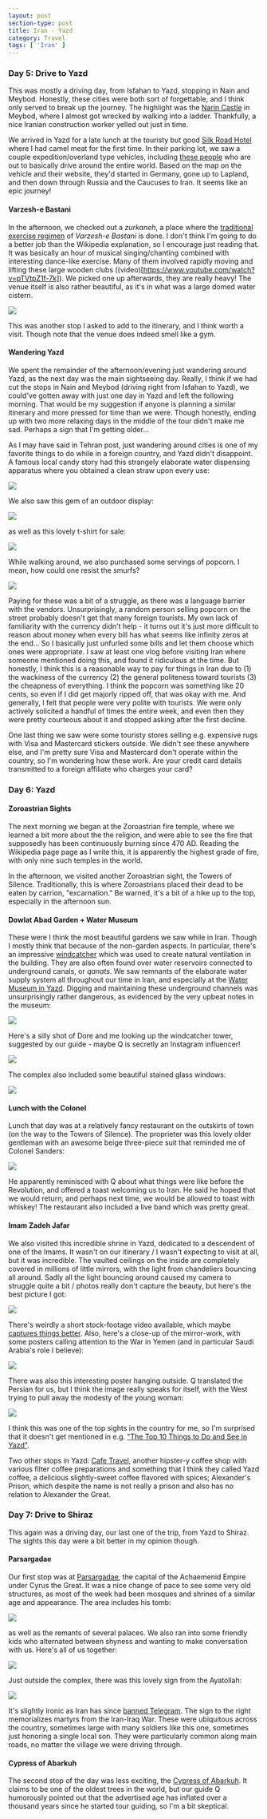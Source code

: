 ```yaml
---
layout: post
section-type: post
title: Iran - Yazd
category: Travel
tags: [ 'Iran' ]
---
```


### Day 5: Drive to Yazd

This was mostly a driving day, from Isfahan to Yazd, stopping in Nain and Meybod. 
Honestly, these cities were both sort of forgettable, and I think only served to break 
up the journey. The highlight was the 
[Narin Castle](https://en.wikipedia.org/wiki/Narin_Qal%27eh)
in Meybod, where I almost got wrecked by walking into a ladder. Thankfully,
a nice Iranian construction worker yelled out just in time.

We arrived in Yazd for a late lunch at the touristy but good
[Silk Road Hotel](https://www.tripadvisor.com/Hotel_Review-g303962-d734943-Reviews-Silk_Road_Hotel-Yazd_Yazd_Province.html)
where I had camel meat for the first time. In their parking lot, we saw a couple 
expedition/overland type vehicles, including 
[these people](https://www.to-the-worlds-end.com/) who are out to basically
drive around the entire world. Based on the map on the vehicle and their website, they'd
started in Germany, gone up to Lapland, and then down through Russia and the Caucuses to 
Iran. It seems like an epic journey! 

#### Varzesh-e Bastani

In the afternoon, we checked out a *zurkaneh*, a place where the 
[traditional exercise regimen](https://en.wikipedia.org/wiki/Pahlevani_and_zoorkhaneh_rituals)
of *Varzesh-e Bastani* is done. I don't think
I'm going to do a better job than the Wikipedia explanation, so I encourage just reading that.
It was basically an hour of musical singing/chanting combined with interesting dance-like 
exercise. Many of them involved rapidly moving and lifting these large wooden clubs 
((video)[https://www.youtube.com/watch?v=pTVtpZ1f-7k]). We picked one up afterwards, they are really heavy! The venue itself is also rather beautiful, as it's in what was a large domed water cistern.

![](https://lh3.googleusercontent.com/DVWEJR7eFJNDwE_U18iqQNnabQ2TlLudtth0IThElud3f7ts04WHQt2nvNT9ip2rdH9HP7NWXDFt7B_kL8on2F7ZGfRe9V-hI4aEnobZu0em_TBVEAHq87E82YrcjcENraXhk8k9Iw=w2400)

This was another stop I asked to add to the itinerary, and I think worth a visit. Though note that the venue does indeed smell like a gym.

#### Wandering Yazd

We spent the remainder of the afternoon/evening just wandering around Yazd, as the next day
was the main sightseeing day. Really, I think if we had cut the stops in Nain and Meybod 
(driving right from Isfahan to Yazd), we could've gotten away with just one day in Yazd and left the following morning. That would be my suggestion if anyone is planning a similar itinerary 
and more pressed for time than we were. Though honestly, ending up with two more relaxing days in the middle of the tour didn't make me sad. Perhaps a sign that I'm getting older... 

As I may have said in Tehran post, just wandering around cities is one of my favorite things to do while in a foreign country, and Yazd didn't disappoint. A famous local candy story had this strangely elaborate water dispensing apparatus where you obtained a clean straw upon every use:

![](https://lh3.googleusercontent.com/MOKLoXLfz4ug155DUpHMJ6EG_v1aAqWDrPBwgTFg3McCwFsON2aGGWH9BP6AqiaR_zi4WMCK-hWJTMn_K9rYP6LPRddlqh4XDfvSYCyIkj6OZS0zX6202zUbXtFuoNUU_YkXqXDsHg=w2400)

We also saw this gem of an outdoor display:

![](https://lh3.googleusercontent.com/CaH5Tr_zLLW_yiZfCIfpYK6Usu1SVKn3aSr5nRKP5NS8x62-pfDvVSFO7bCYBlphfY0NBknExnH-VqnG8AbPS-JpwFuCIsU4fkmNuZEQ_GBDPy3e0t51gMpDx9UOkZuFXNxCw6jFCg=w2400)

as well as this lovely t-shirt for sale:

![](https://lh3.googleusercontent.com/Gz9qcJoQFqLnuuPFIcw6B0l37jEf0WxttcKzS0zAxJMmwo4YmwQRdJIf4n3Pb-mSHQuliCH6NzhPK_E6mhbuBzn3vnZtnZMi9An6LWtwnd5q6Aaibdqz3r4Bt28WX6La1lw39lTnyA=w2400)

While walking around, we also purchased some servings of popcorn. I mean, how could one resist the smurfs?

![](https://lh3.googleusercontent.com/fu9MArPDzYKLkDhZCkrQEUCefPZja0qe2K73Ga13sOFdJ_HZ1i804tcTyG7I-lW52eBrxS4A2-36QSO81NtIK8qCx0hSBXUHGL0cX-lrHnBELFTMS6V283iHsCuR_pHA5YA7P8o6Ew=w2400)

Paying for these was a bit of a struggle, as there was a language barrier with the vendors. Unsurprisingly, a random person selling popcorn on the street probably doesn't get
that many foreign tourists. My own lack of familiarity with the currency didn't help - it turns out it's just more difficult to reason about money when every bill has what seems like infinity
zeros at the end... So I basically just unfurled some bills and let them 
choose which ones were appropriate. I saw at least one vlog before visiting Iran where someone mentioned doing this, and found it ridiculous at the time. But honestly, I think this is a reasonable way to pay for things in Iran due to (1) the wackiness of the currency (2) the general politeness toward tourists (3) the cheapness of everything. I think the popcorn was something like 20 cents, so even if I did get majorly ripped off, that was okay with me.
And generally, I felt that people were very polite with tourists. We were only actively solicited a handful of times the entire week, and even then they were pretty courteous about it and stopped asking after the first decline.

One last thing we saw were some touristy stores selling e.g. expensive rugs with Visa and Mastercard stickers outside. We didn't see these anywhere else, and I'm pretty sure
Visa and Mastercard don't operate within the country, so I'm wondering how these work. Are your
credit card details transmitted to a foreign affiliate who charges your card? 

### Day 6: Yazd

#### Zoroastrian Sights

The next morning we began at the Zoroastrian fire temple, where we learned a bit more about the the religion, and were able to see the fire that supposedly has been continuously burning since 470 AD. Reading the Wikipedia page page as I write this, it is apparently the 
highest grade of fire, with only nine such temples in the world. 

In the afternoon, we visited another Zoroastrian sight, the Towers of Silence. Traditionally,
this is where Zoroastrians placed their dead to be eaten by carrion, "excarnation." Be warned,
it's a bit of a hike up to the top, especially in the afternoon sun. 

#### Dowlat Abad Garden + Water Museum

These were I think the most beautiful gardens we saw while in Iran. Though I mostly think that 
because of the non-garden aspects. In particular, there's an impressive 
[windcatcher](https://en.wikipedia.org/wiki/Windcatcher)
which was used to create natural ventilation in the building. They are also often found over
water reservoirs connected to underground canals, or *qanats*. We saw remnants of the elaborate water supply system all throughout our time in Iran, and especially at the 
[Water Museum in Yazd](https://www.lonelyplanet.com/iran/yazd/attractions/yazd-water-museum/a/poi-sig/1444314/361017).
Digging and maintaining these underground channels was unsurprisingly rather dangerous, as evidenced by the very upbeat notes in the museum:

![](https://lh3.googleusercontent.com/64UGLFMG8j9530fgTYAntVMOUO6rkL0DDQPAxDtOxg1p3HaN9x7PJATbCZaiTggfEBb6mvOkDcJf3SIt3tv_KD9RFuAtkntS0459_IXvxQgXiSkBtZsmEjFFfGi6teFMGvjlKIjQJQ=w2400)

Here's a silly shot of Dore and me 
looking up the windcatcher tower, suggested by our guide - maybe Q is secretly an Instagram influencer!

![](https://lh3.googleusercontent.com/kaX_ulPRJvEPOXzik_3KVXyhNG5mmfUQSw29y5c2I3KAvpd-t3dd3Jo_OpzIYLBbSpg77nxEk_SeYqM_SFHfBGh00Dco3tUUKxBFA4OwEsvg6kN6OVvU9I7d8vk5WlgGRrCxN-e32Q=w2400)

The complex also included some beautiful stained glass windows:

![](https://lh3.googleusercontent.com/tV0_yDBVdr2cmEZ8DbzKfc4nSdPGpWatzO_eiadoQfxhLowm7nxbmsUHMsY9LoK3Kq4cgstZXgia07G9lf71JsagzbGQguaYUd1UwWdnIi0k9kGOgyDEZerDD7BFw7UmcquabfZkUw=w2400)


#### Lunch with the Colonel

Lunch that day was at a relatively fancy restaurant on the outskirts of town (on the way to the Towers of Silence). The proprieter was this lovely older gentleman with an awesome beige three-piece suit that reminded me of Colonel Sanders:

![](https://lh3.googleusercontent.com/JLt6xb5xKPp2B6LRDmSx3vfa5sby29ownzZn_vE9HQLUaZ0ed40mIyKAjTnvm0tEuq7nT3YRHXHrB1-_dljNh67HSbXyKO5CdCpG50VA76A-bBNH9jraZHDNtTx30fiCEsccoqn3kw=w2400)

He apparently reminisced with Q about what things were like before the Revolution, and offered a toast welcoming us to Iran. He said he hoped that we would return, and perhaps next time, we would be allowed to toast with whiskey! The restaurant also included a live band which was pretty great.

#### Imam Zadeh Jafar

We also visited this incredible shrine in Yazd, dedicated to a descendent of one of the Imams. 
It wasn't on our itinerary / I wasn't expecting to visit at all, but it was incredible. 
The vaulted ceilings on the inside are completely covered in millions of little mirrors, with the light from chandeliers bouncing all around. Sadly all the light bouncing around caused my camera to struggle quite a bit / photos really don't capture the beauty, but here's the best 
picture I got:

![](https://lh3.googleusercontent.com/MTsx8hWAyVihJWAiqLi5dMjnCMD4FH4gbtO758-UhGJlQUHFPX13EQ3kuziVg7ErH1nFFzKbyQKylUs302aKjTJg0gP_v_8QX12QXa4C3kdHRLC37BYlrrprQYo0n_yjID_jXO6qUA=w2400)

There's weirdly a short stock-footage video available, which maybe [captures things better](https://www.shutterstock.com/video/clip-34715260-yazd-iran---october-18-2017-muslims). Also, here's a close-up of the mirror-work, with some posters calling attention to the War in Yemen (and in particular Saudi Arabia's role I believe):

![](https://lh3.googleusercontent.com/3KmhgI-1H5L7d41Bw8XbO_C1TpozN5pPr3PtK2K2qnaeeAu5sACf-uAsVOLGJ8-0bQ9mhdWOnRBFvuFrMXHFA6vKUkaFgYpkGDTCnomfavv7Y_UgL9LpLyFn_rSByoYmuei9gRy1-Q=w2400)

There was also this interesting poster hanging outside. Q translated the Persian for us, but I think the image really speaks for itself, with the West trying to pull away the modesty of the young woman:

![](https://lh3.googleusercontent.com/qqjjzQAyBRD-Rfomj5gyUxbmENxFA7x4QRvlTjNWTB5rx80UDRsFm3nE7YQcsM2yjKZCuoBBSrJ9mi0Et7ZNhQsQmko86vJtX9adlJdo4JoKjJ1m5VJy6jTe9Xy3TMRGlrjoibKfUg=w2400)

I think this was one of the top sights in the country for me, so I'm surprised that it doesn't get mentioned in e.g. ["The Top 10 Things to Do and See in Yazd"](https://theculturetrip.com/middle-east/iran/articles/the-top-10-things-to-do-and-see-in-yazd/).

Two other stops in Yazd: [Cafe Travel](https://www.tripadvisor.com/Restaurant_Review-g303962-d12976479-Reviews-Cafe_Travel-Yazd_Yazd_Province.html), another hipster-y coffee shop with various filter coffee preparations and something that I think they called Yazd coffee, a delicious slightly-sweet coffee
flavored with spices; Alexander's Prison, which despite the name is not really a prison and also has no relation to Alexander the Great.

### Day 7: Drive to Shiraz

This again was a driving day, our last one of the trip, from Yazd to Shiraz. The sights this day were a bit better in my opinion though.

#### Parsargadae

Our first stop was at [Parsargadae](https://en.wikipedia.org/wiki/Pasargadae), the capital of the Achaemenid Empire under Cyrus the Great. It was a nice change of pace to see some very old
structures, as most of the week had been mosques and shrines of a similar age and appearance. The area includes his tomb:

![](https://lh3.googleusercontent.com/bJTnWRoD5GACaRBTcdJbHYhfcDk12zQ5Z9hvNssmktM7X3Yc_Wj1pnmQlvqgZJhkd94tVruIP7TDaLnQ8jwqf_6J6nCrCjjHKosbuLl3BiPIxa8dNaUJcm1jLp0y64Eai9sKlviV_Q=w2400)

as well as the remants of several palaces. We also ran into some friendly kids who alternated between shyness and wanting to make conversation with us. Here's all of us together:

![](https://lh3.googleusercontent.com/lFYt-AhxDdCnYMfSfq62dJbqyYW0JnHLN3tirl9iT6qNdSedHIqoGXPJ98Ef8QG4wVscBpsVVjK8q2V7xqLnYS7nilbhqxg1oBh4ulYVsNiYdj_Ve3FA7EcG20HiwZxZg09EMhqjUQ=w2400)

Just outside the complex, there was this lovely sign from the Ayatollah:

![](https://lh3.googleusercontent.com/RgyQAQnXWBR92OKSFHFQl9f1itdn7V17rrKaWtv40_HTh1RwlnUhBSz1Q7msITGGlH3Diz3AadpfQXY76e4VEBFY-gcq-eiQZ8H_KwO0unf4ucnVAJhLolbt9Cmw7weGtx3sJH_uzA=w2400)

It's slightly ironic as Iran has since [banned Telegram](https://www.theverge.com/2018/5/1/17306792/telegram-banned-iran-encrypted-messaging-app-russia). The sign to the right memorializes martyrs from the Iran-Iraq War. These were ubiquitous across the country, sometimes large with many soldiers like this one, sometimes just honoring a single local son. They were particularly common along main roads, no matter the village we were driving through.

#### Cypress of Abarkuh

The second stop of the day was less exciting, the 
[Cypress of Abarkuh](https://en.wikipedia.org/wiki/Sarv-e_Abarkuh). It claims to be one of the oldest trees in the world, but our guide Q humorously pointed out that the advertised age has inflated over a thousand years since he started tour guiding, so I'm a bit skeptical.